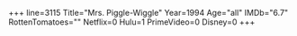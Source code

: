 +++
line=3115
Title="Mrs. Piggle-Wiggle"
Year=1994
Age="all"
IMDb="6.7"
RottenTomatoes=""
Netflix=0
Hulu=1
PrimeVideo=0
Disney=0
+++

